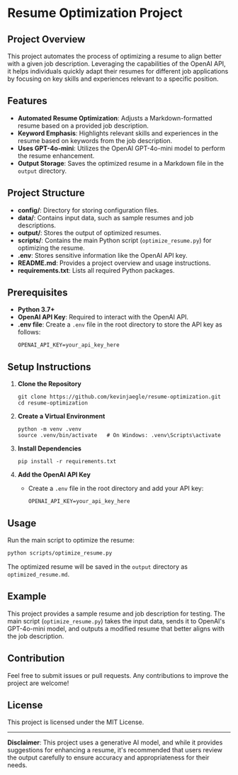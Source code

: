 # Resume Optimization Project

## Project Overview

This project automates the process of optimizing a resume to align better with a given job description. Leveraging the capabilities of the OpenAI API, it helps individuals quickly adapt their resumes for different job applications by focusing on key skills and experiences relevant to a specific position.

## Features

- **Automated Resume Optimization**: Adjusts a Markdown-formatted resume based on a provided job description.
- **Keyword Emphasis**: Highlights relevant skills and experiences in the resume based on keywords from the job description.
- **Uses GPT-4o-mini**: Utilizes the OpenAI GPT-4o-mini model to perform the resume enhancement.
- **Output Storage**: Saves the optimized resume in a Markdown file in the `output` directory.

## Project Structure

- **config/**: Directory for storing configuration files.
- **data/**: Contains input data, such as sample resumes and job descriptions.
- **output/**: Stores the output of optimized resumes.
- **scripts/**: Contains the main Python script (`optimize_resume.py`) for optimizing the resume.
- **.env**: Stores sensitive information like the OpenAI API key.
- **README.md**: Provides a project overview and usage instructions.
- **requirements.txt**: Lists all required Python packages.

## Prerequisites

- **Python 3.7+**
- **OpenAI API Key**: Required to interact with the OpenAI API.
- **.env file**: Create a `.env` file in the root directory to store the API key as follows:
  ```
  OPENAI_API_KEY=your_api_key_here
  ```

## Setup Instructions

1. **Clone the Repository**
   ```
   git clone https://github.com/kevinjaegle/resume-optimization.git
   cd resume-optimization
   ```

2. **Create a Virtual Environment**
   ```
   python -m venv .venv
   source .venv/bin/activate   # On Windows: .venv\Scripts\activate
   ```

3. **Install Dependencies**
   ```
   pip install -r requirements.txt
   ```

4. **Add the OpenAI API Key**
   - Create a `.env` file in the root directory and add your API key:
     ```
     OPENAI_API_KEY=your_api_key_here
     ```

## Usage

Run the main script to optimize the resume:
```bash
python scripts/optimize_resume.py
```

The optimized resume will be saved in the `output` directory as `optimized_resume.md`.

## Example

This project provides a sample resume and job description for testing. The main script (`optimize_resume.py`) takes the input data, sends it to OpenAI's GPT-4o-mini model, and outputs a modified resume that better aligns with the job description.

## Contribution

Feel free to submit issues or pull requests. Any contributions to improve the project are welcome!

## License

This project is licensed under the MIT License.

---

**Disclaimer**: This project uses a generative AI model, and while it provides suggestions for enhancing a resume, it's recommended that users review the output carefully to ensure accuracy and appropriateness for their needs.


